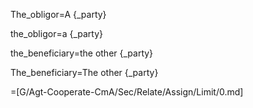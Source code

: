 The_obligor=A {_party}

the_obligor=a {_party}

the_beneficiary=the other {_party}

The_beneficiary=The other {_party}

=[G/Agt-Cooperate-CmA/Sec/Relate/Assign/Limit/0.md]
